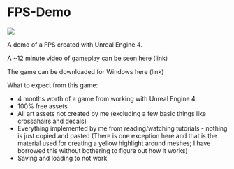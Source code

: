 # FPS-Demo

![](https://i.imgur.com/pJ6K1iL.jpg)


A demo of a FPS created with Unreal Engine 4.

A ~12 minute video of gameplay can be seen here (link)

The game can be downloaded for Windows here (link)

What to expect from this game:
- 4 months worth of a game from working with Unreal Engine 4
- 100% free assets
- All art assets not created by me (excluding a few basic things like crossahairs and decals)
- Everything implemented by me from reading/watching tutorials - nothing is just copied and pasted (There is one exception here and that is the material used for creating a yellow highlight around meshes; I have borrowed this without bothering to figure out how it works)
- Saving and loading to not work
